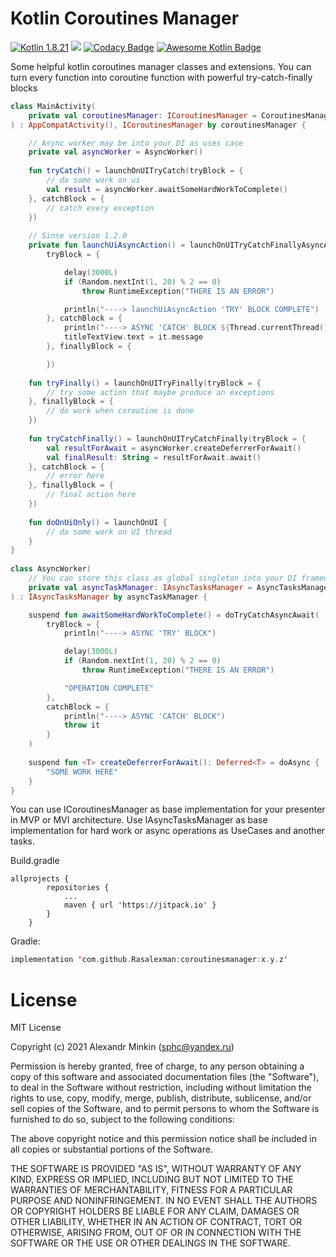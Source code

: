 # Kotlin Coroutines Manager
[![Kotlin 1.8.21](https://img.shields.io/badge/Kotlin-1.8.21-blue.svg)](http://kotlinlang.org) [![](https://jitpack.io/v/Rasalexman/coroutinesmanager.svg)](https://jitpack.io/#Rasalexman/coroutinesmanager) [![Codacy Badge](https://api.codacy.com/project/badge/Grade/12165b84f5e14ade83ebbf508cf17cbc)](https://app.codacy.com/app/Rasalexman/coroutinesmanager?utm_source=github.com&utm_medium=referral&utm_content=Rasalexman/coroutinesmanager&utm_campaign=Badge_Grade_Dashboard) [![Awesome Kotlin Badge](https://kotlin.link/awesome-kotlin.svg)](https://github.com/KotlinBy/awesome-kotlin)

Some helpful kotlin coroutines manager classes and extensions. You can turn every function into coroutine function with powerful try-catch-finally blocks

```kotlin
class MainActivity(
    private val coroutinesManager: ICoroutinesManager = CoroutinesManager()
) : AppCompatActivity(), ICoroutinesManager by coroutinesManager {

    // Async worker may be into your DI as uses case
    private val asyncWorker = AsyncWorker()
    
    fun tryCatch() = launchOnUITryCatch(tryBlock = {
        // do some work on ui
        val result = asyncWorker.awaitSomeHardWorkToComplete()
    }, catchBlock = {
        // catch every exception
    })
    
    // Sinse version 1.2.0
    private fun launchUiAsyncAction() = launchOnUITryCatchFinallyAsyncAwait(
        tryBlock = {

            delay(3000L)
            if (Random.nextInt(1, 20) % 2 == 0)
                throw RuntimeException("THERE IS AN ERROR")

            println("----> launchUiAsyncAction 'TRY' BLOCK COMPLETE")
        }, catchBlock = {
            println("----> ASYNC 'CATCH' BLOCK ${Thread.currentThread().name}")
            titleTextView.text = it.message
        }, finallyBlock = {

        })
    
    fun tryFinally() = launchOnUITryFinally(tryBlock = {
        // try some action that maybe produce an exceptions
    }, finallyBlock = {
        // do work when coroutine is done
    })
    
    fun tryCatchFinally() = launchOnUITryCatchFinally(tryBlock = {
        val resultForAwait = asyncWorker.createDeferrerForAwait()
        val finalResult: String = resultForAwait.await()    
    }, catchBlock = {
        // error here
    }, finallyBlock = {
        // final action here
    })
    
    fun doOnUiOnly() = launchOnUI { 
        // do some work on UI thread
    }   
}
    
class AsyncWorker(
    // You can store this class as global singleton into your DI framework
    private val asyncTaskManager: IAsyncTasksManager = AsyncTasksManager()
) : IAsyncTasksManager by asyncTaskManager {

    suspend fun awaitSomeHardWorkToComplete() = doTryCatchAsyncAwait(
        tryBlock = {
            println("----> ASYNC 'TRY' BLOCK")

            delay(3000L)
            if (Random.nextInt(1, 20) % 2 == 0)
                throw RuntimeException("THERE IS AN ERROR")

            "OPERATION COMPLETE"
        },
        catchBlock = {
            println("----> ASYNC 'CATCH' BLOCK")
            throw it
        }
    )
    
    suspend fun <T> createDeferrerForAwait(): Deferred<T> = doAsync {
        "SOME WORK HERE"
    }
}
```

You can use ICoroutinesManager as base implementation for your presenter in MVP or MVI architecture. Use IAsyncTasksManager as base implementation for hard work or async operations as UseCases and another tasks. 

Build.gradle
```
allprojects {
		repositories {
			...
			maven { url 'https://jitpack.io' }
		}
	}
```

Gradle: 
```kotlin
implementation 'com.github.Rasalexman:coroutinesmanager:x.y.z'
```

# License

MIT License

Copyright (c) 2021 Alexandr Minkin (sphc@yandex.ru)

Permission is hereby granted, free of charge, to any person obtaining a copy
of this software and associated documentation files (the "Software"), to deal
in the Software without restriction, including without limitation the rights
to use, copy, modify, merge, publish, distribute, sublicense, and/or sell
copies of the Software, and to permit persons to whom the Software is
furnished to do so, subject to the following conditions:

The above copyright notice and this permission notice shall be included in all
copies or substantial portions of the Software.

THE SOFTWARE IS PROVIDED "AS IS", WITHOUT WARRANTY OF ANY KIND, EXPRESS OR
IMPLIED, INCLUDING BUT NOT LIMITED TO THE WARRANTIES OF MERCHANTABILITY,
FITNESS FOR A PARTICULAR PURPOSE AND NONINFRINGEMENT. IN NO EVENT SHALL THE
AUTHORS OR COPYRIGHT HOLDERS BE LIABLE FOR ANY CLAIM, DAMAGES OR OTHER
LIABILITY, WHETHER IN AN ACTION OF CONTRACT, TORT OR OTHERWISE, ARISING FROM,
OUT OF OR IN CONNECTION WITH THE SOFTWARE OR THE USE OR OTHER DEALINGS IN THE
SOFTWARE.
